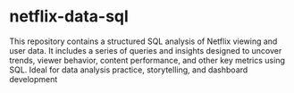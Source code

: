 # netflix-data-sql
This repository contains a structured SQL analysis of Netflix viewing and user data. It includes a series of queries and insights designed to uncover trends, viewer behavior, content performance, and other key metrics using SQL. Ideal for data analysis practice, storytelling, and dashboard development

